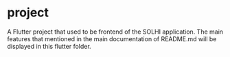 # project

A Flutter project that used to be frontend of the SOLHI application. The main features that mentioned in the main documentation of README.md will be displayed in this flutter folder.